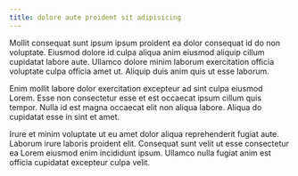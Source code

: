 ```yaml
---
title: dolore aute proident sit adipisicing
---
```


Mollit consequat sunt ipsum ipsum proident ea dolor consequat id do non voluptate. Eiusmod dolore id culpa aliqua anim eiusmod aliquip cillum cupidatat labore aute. Ullamco dolore minim laborum exercitation officia voluptate culpa officia amet ut. Aliquip duis anim quis ut esse laborum.

Enim mollit labore dolor exercitation excepteur ad sint culpa eiusmod Lorem. Esse non consectetur esse et est occaecat ipsum cillum quis tempor. Nulla id est magna occaecat elit non aliqua labore. Aliqua do cupidatat esse in sint et amet.

Irure et minim voluptate ut eu amet dolor aliqua reprehenderit fugiat aute. Laborum irure laboris proident elit. Consequat sunt velit ut esse consectetur ea Lorem eiusmod enim incididunt ipsum. Ullamco nulla fugiat anim est officia cupidatat excepteur culpa velit.